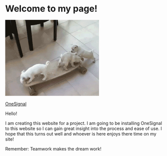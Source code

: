 # Welcome to my page!

<head>
<script src="https://cdn.onesignal.com/sdks/OneSignalSDK.js" async=""></script> <script> var OneSignal = window.OneSignal || []; OneSignal.push(function() { OneSignal.init({ appId: "80645523-816a-4b74-9740-27bc47c76a16", }); }); </script>
  </head>
  
![](giphy.gif)

[OneSignal](https://onesignal.com/ "OneSignal Homepage")

Hello!

I am creating this website for a project.  I am going to be installing OneSignal to this website so I can gain great insight into the process and ease of use.  I hope that this turns out well and whoever is here enjoys there time on my site! 

Remember: Teamwork makes the dream work!
